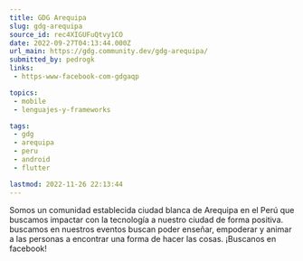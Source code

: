 ```yaml
---
title: GDG Arequipa
slug: gdg-arequipa
source_id: rec4XIGUFuQtvy1CO
date: 2022-09-27T04:13:44.000Z
url_main: https://gdg.community.dev/gdg-arequipa/
submitted_by: pedrogk
links: 
 - https-www-facebook-com-gdgaqp

topics: 
 - mobile
 - lenguajes-y-frameworks

tags: 
 - gdg
 - arequipa
 - peru
 - android
 - flutter

lastmod: 2022-11-26 22:13:44
---
```


Somos un comunidad establecida ciudad blanca de Arequipa en el Perú que buscamos impactar con la tecnología a nuestro ciudad de forma positiva. buscamos en nuestros eventos buscan poder enseñar, empoderar y animar a las personas a encontrar una forma de hacer las cosas. ¡Buscanos en facebook!
